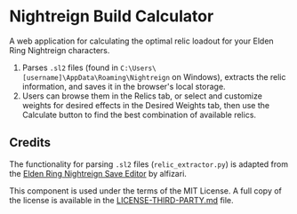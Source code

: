 # Nightreign Build Calculator

A web application for calculating the optimal relic loadout for your Elden Ring Nightreign characters.

1) Parses `.sl2` files (found in `C:\Users\[username]\AppData\Roaming\Nightreign` on Windows), extracts the relic information, and saves it in the browser's local storage.
2) Users can browse them in the Relics tab, or select and customize weights for desired effects in the Desired Weights tab, then use the Calculate button to find the best combination of available relics.

## Credits
The functionality for parsing `.sl2` files (`relic_extractor.py`) is adapted from the [Elden Ring Nightreign Save Editor](https://github.com/alfizari/Elden-Ring-Nightreign-Save-Editor-PS4) by alfizari.

This component is used under the terms of the MIT License. A full copy of the license is available in the [LICENSE-THIRD-PARTY.md](./LICENSE-THIRD-PARTY.md) file.